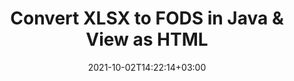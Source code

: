 ---
############################# Static ############################
layout: "autogen"
date: 2021-10-02T14:22:14+03:00
draft: false
path: "total/java/conversion/xlsx-to-fods/"

############################# Head ############################
head_title: "Convert XLSX to FODS in Java - Sample Java Code"
head_description: "Java document conversion library to convert XLSX to FODS and 100+ other file formats in Java & J2SE applications. View the Converted FODS document as HTML viewer."

############################# Header ############################
title: "Convert XLSX to FODS in Java & View as HTML"
description: "Programmatically convert XLSX to FODS in Java & J2SE platforms using flexible document manipulation options to customize the resultant document. Convert the complete document or some specific pages based on page numbers or selective page ranges using Java document conversion library."

############################# SubMenu ############################
submenu:
    enable: false

############################# Content ############################
content:
    enable: true
    block:
    - title_left: "XLSX to FODS Conversion in Java"
      content_left: |
          Perform XLSX to FODS file conversion in three simple steps using Java. View the converted document as HTML without any external software dependency.

          -   Create a new instance of **Converter** class and load the XLSX file
          -   Set **ConvertOptions** for the FODS document type
          -   Call **Convert** method of **Converter** class instance for conversion to FODS
          -   Set options for HTML viewer
          -   Create **Viewer** object to view converted FODS as HTML
          
      title_right: "Convert Remotely Located Documents"
      content_right: |
          You require `GroupDocs.Conversion` & `GroupDocs.Viewer` namespaces to convert between a wide range of popular document types such as PDF, Microsoft Word, Excel, PowerPoint, Project, Outlook, HTML, diagrams and image file formats. Explore other [Java APIs for Office documents](https://products.conholdate.com/total/java/) as offered by Conholdate.Total.
          
          Get the respective assembly files from the [downloads](https://downloads.conholdate.com/total/java) or fetch the whole package from [Maven](https://repository.conholdate.com/webapp/#/artifacts/browse/tree/General/repo) to add 'Conholdate.Total` directly in your workspace.
          
      code: |
          ```cs {linenos=false}
          // Convert XLSX to FODS using GroupDocs.Conversion API
          // Load the source XLSX file to be converted
          Converter converter = new Converter("input.xlsx");

          // Get the convert options ready for the target FODS format
          ConvertOptions convertOptions = new FileType().fromExtension("fods").getConvertOptions();

          // Convert to FODS format
          converter.convert("output.fods", convertOptions);

          // Create Viewer object to view the converted FODS as HTML
          try (Viewer viewer = new Viewer("output.fods"))
          {
              // Set options for HTML viewer
              HtmlViewOptions viewOptions = HtmlViewOptions.forEmbeddedResources("output{0}.html");

              // View converted FODS as HTML
              viewer.view(viewOptions);
          }
          ```
    - title_left: "Convert Password Protected XLSX to FODS"
      content_left: |
          Accurately load and convert documents that are protected with a password within your Java based applications. The file format conversion API also supports rendering remote documents from different sources including S3, Blob, FTP, Stream, URL or a local disk.

          -   Create new instance of **Converter** class and pass source document path
          -   Instantiate the proper **ConvertOptions** class e.g. (**PdfConvertOptions**, **WordProcessingConvertOptions**, **SpreadsheetConvertOptions** etc.)
          -   Call **convert** method of **Converter** class instance and pass filename for the converted document
        
      title_right: "Source Document Information Extraction"
      content_right: |
          The documents information extraction feature not only allows getting the basic information about the source document file but it also supports extracting some valuable file-format specific information such as project start and end dates of a Microsoft Project file, any printing restrictions on a PDF document, list of folders enclosed in an Outlook data file etc. 

          Convert popular document file formats on different operating systems such as Windows, Linux or macOS while using development environments such as NetBeans, IntelliJ IDEA and Eclipse.
          
      code: |
          ```cs {linenos=false}
          // Load and convert password protected documents
          WordProcessingLoadOptions loadOptions = new WordProcessingLoadOptions();
          loadOptions.setPassword("12345");

          // Create an instance of Converter class and pass source document path and the load options delegate as a constructor parameters
          Converter converter = new Converter("input.xlsx", loadOptions);

          // Instantiate PdfConvertOptions class
          PdfConvertOptions options = new PdfConvertOptions();

          // Call convert method of Converter class instance and pass filename for the converted document and the instance of ConvertOptions from the previous step
          converter.convert("output.fods, options);
          ```
############################# About Formats ############################
about_formats:
    enable: false
############################# More Formats ############################
more_formats:
    enable: true
    auto: false
    other_out_formats: PDF DOCX DOT DOTX DOTM TXT RTF HTML MHTML XLS XLSX XLSM XLT XLTX XLTM DIF PPT PPTX PPS PPSX POT POTX POTM ODT OTT EMZ WMZ SVGZ TEX DCM WMF BMP PNG GIF JPEG TIFF
############################# Back to top ###############################
back_to_top:
  enable: true
---